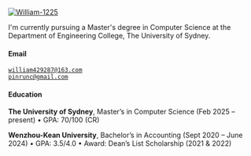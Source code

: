 [![William-1225](https://img.shields.io/badge/William--1225-github-blue?logo=github)](https://github.com/William-1225)

I'm currently pursuing a Master's degree in Computer Science at the Department of Engineering College, The University of Sydney.

#### Email

<code>william429287@163.com</code>  
<code>pinrunc@gmail.com</code>

#### Education

**The University of Sydney**, Master’s in Computer Science (Feb 2025 – present)
• GPA: 70/100 (CR)

**Wenzhou-Kean University**, Bachelor’s in Accounting (Sept 2020 – June 2024)
• GPA: 3.5/4.0
• Award: Dean’s List Scholarship (2021 & 2022)

